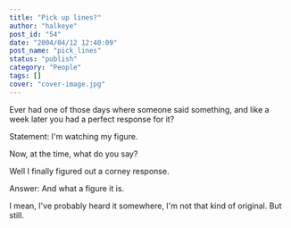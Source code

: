 ```yaml
---
title: "Pick up lines?"
author: "halkeye"
post_id: "54"
date: "2004/04/12 12:40:09"
post_name: "pick_lines"
status: "publish"
category: "People"
tags: []
cover: "cover-image.jpg"
---
```


Ever had one of those days where someone said something, and like a week later you had a perfect response for it?

Statement: I'm watching my figure.

Now, at the time, what do you say?

Well I finally figured out a corney response.

Answer: And what a figure it is.

I mean, I've probably heard it somewhere, I'm not that kind of original. But still.